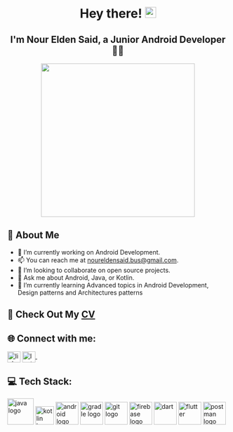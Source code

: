    <h1 align="center">Hey there! <img src="https://media.giphy.com/media/hvRJCLFzcasrR4ia7z/giphy.gif" width="25"></h1>
<h2 align="center">I'm Nour Elden Said, a Junior Android Developer 👨‍💻</h2>

<p align="center"><img  src= "https://user-images.githubusercontent.com/93207605/235039871-3b441576-6068-4c3a-b597-fe0c40083806.gif" width ="350px" ></p>

## 👾 About Me
- 🔭 I’m currently working on Android Development.
- 📫 You can reach me at noureldensaid.bus@gmail.com.
- 👯 I’m looking to collaborate on open source projects.
- 💬 Ask me about Android, Java, or Kotlin.
- 🌱 I’m currently learning Advanced topics in Android Development, Design patterns and Architectures patterns
 
## 📄 Check Out My [CV](https://drive.google.com/file/d/1D6LD_h91IaLSnZsmpZmwYNGndKRFJTCe/view?usp=share_link)

## 🌐 Connect with me:
<p align="left">
<a href="https://linkedin.com/in/noureldensaid" target="_blank"><img align="center"
src="https://raw.githubusercontent.com/rahuldkjain/github-profile-readme-generator/master/src/images/icons/Social/linked-in-alt.svg"
alt="linkedIn" height="25px" width="30px" /></a>
   <a href="https://leetcode.com/nourmorgan01/" target="_blank">
    <img align="center" alt="leetcode | GitHub" height="25px" width="30px" src="https://user-images.githubusercontent.com/93207605/235032353-6061a726-e619-4c1c-b311-f71571a059bd.png" />
  </a> &nbsp;&nbsp;
</p>

## 💻 Tech Stack:
<p align="left">
<img src="https://cdn.jsdelivr.net/gh/devicons/devicon/icons/java/java-original-wordmark.svg" height="60" width="60" alt="java logo" />
<img src="https://github.com/noureldensaid/noureldensaid/assets/93207605/98209d18-57e3-4a62-9895-68993b5b6ba7" height="42" width="42" alt="kotlin logo" />
<img src="https://cdn.jsdelivr.net/gh/devicons/devicon/icons/androidstudio/androidstudio-original.svg" height="52" width="52" alt="android logo" />
<img src="https://cdn.jsdelivr.net/gh/devicons/devicon/icons/gradle/gradle-plain.svg" height="52" width="52" alt="gradle logo" />
<img src="https://cdn.jsdelivr.net/gh/devicons/devicon/icons/git/git-original.svg" height="52" width="52" alt="git logo" />
<img src="https://cdn.jsdelivr.net/gh/devicons/devicon/icons/firebase/firebase-plain.svg" height="52" width="52" alt="firebase logo" />
<img src="https://cdn.jsdelivr.net/gh/devicons/devicon/icons/dart/dart-original.svg" height="52" width="52" alt="dart" />
<img src="https://cdn.jsdelivr.net/gh/devicons/devicon/icons/flutter/flutter-original.svg" height="52" width="52" alt="flutter" />
<img src="https://github.com/noureldensaid/noureldensaid/assets/93207605/db83f659-23b4-4154-a211-0a6fd2b1316e" height="52" width="52" alt="postman logo" />
</p>

 
 
 
 
   
